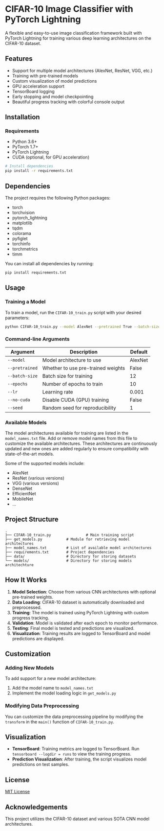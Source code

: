 # CIFAR-10 Image Classifier with PyTorch Lightning

A flexible and easy-to-use image classification framework built with PyTorch Lightning for training various deep learning architectures on the CIFAR-10 dataset.

## Features

- Support for multiple model architectures (AlexNet, ResNet, VGG, etc.)
- Training with pre-trained models
- Custom visualization of model predictions
- GPU acceleration support
- TensorBoard logging
- Early stopping and model checkpointing
- Beautiful progress tracking with colorful console output

## Installation

### Requirements

- Python 3.6+
- PyTorch 1.7+
- PyTorch Lightning
- CUDA (optional, for GPU acceleration)
```bash
# Install dependencies
pip install -r requirements.txt
```

## Dependencies

The project requires the following Python packages:
- torch
- torchvision
- pytorch_lightning
- matplotlib
- tqdm
- colorama
- pyfiglet
- torchinfo
- torchmetrics
- timm

You can install all dependencies by running:

```bash
pip install requirements.txt
```

## Usage

### Training a Model

To train a model, run the `CIFAR-10_train.py` script with your desired parameters:

```bash
python CIFAR-10_train.py --model AlexNet --pretrained True --batch-size 15 --epochs 5 --lr 0.001
```

### Command-line Arguments

| Argument | Description | Default |
|----------|-------------|---------|
| `--model` | Model architecture to use | AlexNet |
| `--pretrained` | Whether to use pre-trained weights | False |
| `--batch-size` | Batch size for training | 12 |
| `--epochs` | Number of epochs to train | 10 |
| `--lr` | Learning rate | 0.001 |
| `--no-cuda` | Disable CUDA (GPU) training | False |
| `--seed` | Random seed for reproducibility | 1 |

### Available Models

The model architectures available for training are listed in the `model_names.txt` file. Add or remove model names from this file to customize the available architectures. These architectures are continuously updated and new ones are added regularly to ensure compatibility with state-of-the-art models.

Some of the supported models include:
- AlexNet
- ResNet (various versions)
- VGG (various versions)
- DenseNet
- EfficientNet
- MobileNet
- ...

## Project Structure

```
.
├── CIFAR-10_train.py                # Main training script
├── get_models.py           # Module for retrieving model architectures
├── model_names.txt         # List of available model architectures
├── requirements.txt        # Project dependencies
├── data/                   # Directory for storing datasets
└── models/                 # Directory for storing models architechture

```

## How It Works

1. **Model Selection**: Choose from various CNN architectures with optional pre-trained weights.
2. **Data Loading**: CIFAR-10 dataset is automatically downloaded and preprocessed.
3. **Training**: The model is trained using PyTorch Lightning with custom progress tracking.
4. **Validation**: Model is validated after each epoch to monitor performance.
5. **Testing**: Final model is tested and predictions are visualized.
6. **Visualization**: Training results are logged to TensorBoard and model predictions are displayed.

## Customization

### Adding New Models

To add support for a new model architecture:

1. Add the model name to `model_names.txt`
2. Implement the model loading logic in `get_models.py`

### Modifying Data Preprocessing

You can customize the data preprocessing pipeline by modifying the `transform` in the `main()` function of `CIFAR-10_train.py`.

## Visualization

- **TensorBoard**: Training metrics are logged to TensorBoard. Run `tensorboard --logdir = runs` to view the training progress.
- **Prediction Visualization**: After training, the script visualizes model predictions on test samples.

## License

[MIT License](LICENSE)

## Acknowledgements

This project utilizes the CIFAR-10 dataset and various SOTA CNN model architectures.
